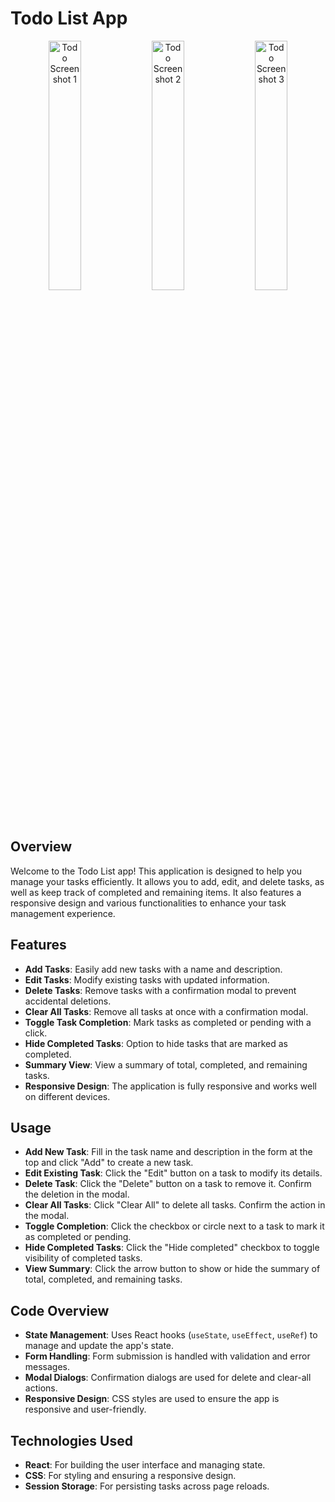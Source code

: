 # Todo List App

<p align="center">
  <img src="https://github.com/user-attachments/assets/25b848e4-eae0-4b98-a1c2-f18dc4136ba1" alt="Todo Screenshot 1" width="32%" />
  <img src="link-to-your-image-2" alt="Todo Screenshot 2" width="32%" />
  <img src="link-to-your-image-3" alt="Todo Screenshot 3" width="32%" />
</p>

## Overview

Welcome to the Todo List app! This application is designed to help you manage your tasks efficiently. It allows you to add, edit, and delete tasks, as well as keep track of completed and remaining items. It also features a responsive design and various functionalities to enhance your task management experience.

## Features

- **Add Tasks**: Easily add new tasks with a name and description.
- **Edit Tasks**: Modify existing tasks with updated information.
- **Delete Tasks**: Remove tasks with a confirmation modal to prevent accidental deletions.
- **Clear All Tasks**: Remove all tasks at once with a confirmation modal.
- **Toggle Task Completion**: Mark tasks as completed or pending with a click.
- **Hide Completed Tasks**: Option to hide tasks that are marked as completed.
- **Summary View**: View a summary of total, completed, and remaining tasks.
- **Responsive Design**: The application is fully responsive and works well on different devices.

## Usage

- **Add New Task**: Fill in the task name and description in the form at the top and click "Add" to create a new task.
- **Edit Existing Task**: Click the "Edit" button on a task to modify its details.
- **Delete Task**: Click the "Delete" button on a task to remove it. Confirm the deletion in the modal.
- **Clear All Tasks**: Click "Clear All" to delete all tasks. Confirm the action in the modal.
- **Toggle Completion**: Click the checkbox or circle next to a task to mark it as completed or pending.
- **Hide Completed Tasks**: Click the "Hide completed" checkbox to toggle visibility of completed tasks.
- **View Summary**: Click the arrow button to show or hide the summary of total, completed, and remaining tasks.

## Code Overview

- **State Management**: Uses React hooks (`useState`, `useEffect`, `useRef`) to manage and update the app's state.
- **Form Handling**: Form submission is handled with validation and error messages.
- **Modal Dialogs**: Confirmation dialogs are used for delete and clear-all actions.
- **Responsive Design**: CSS styles are used to ensure the app is responsive and user-friendly.

## Technologies Used

- **React**: For building the user interface and managing state.
- **CSS**: For styling and ensuring a responsive design.
- **Session Storage**: For persisting tasks across page reloads.
